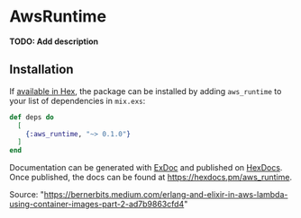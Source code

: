 # AwsRuntime

**TODO: Add description**

## Installation

If [available in Hex](https://hex.pm/docs/publish), the package can be installed
by adding `aws_runtime` to your list of dependencies in `mix.exs`:

```elixir
def deps do
  [
    {:aws_runtime, "~> 0.1.0"}
  ]
end
```

Documentation can be generated with [ExDoc](https://github.com/elixir-lang/ex_doc)
and published on [HexDocs](https://hexdocs.pm). Once published, the docs can
be found at <https://hexdocs.pm/aws_runtime>.


Source: "https://bernerbits.medium.com/erlang-and-elixir-in-aws-lambda-using-container-images-part-2-ad7b9863cfd4"
